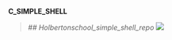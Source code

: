 **C_SIMPLE_SHELL**
>*## Holbertonschool_simple_shell_repo*
![](https://media.tenor.com/xyl_b-fpgWkAAAAC/matrix-green.gif)



